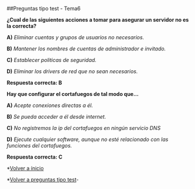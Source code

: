 ##Preguntas tipo test - Tema6


**¿Cual de las siguientes acciones a tomar para asegurar un servidor no es la correcta?**


**A)** *Eliminar cuentas y grupos de usuarios no necesarios.*


**B)** *Mantener los nombres de cuentas de administrador e invitado.*


**C)** *Establecer politicas de seguridad.*


**D)** *Eliminar los drivers de red que no sean necesarios.*


**Respuesta correcta: B**


**Hay que configurar el cortafuegos de tal modo que...**


**A)** *Acepte conexiones directas a él.*


**B)** *Se pueda acceder a él desde internet.*


**C)** *No registremos la ip del cortafuegos en ningún servicio DNS*


**D)** *Ejecute cualquier software, aunque no esté relacionado con las funciones del cortafuegos.*


**Respuesta correcta: C**


*[Volver a ínicio](../../../)

*[Volver a preguntas tipo test](../../../Preguntas_Test)-
